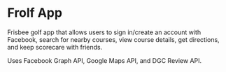 # Frolf App
Frisbee golf app that allows users to sign in/create an account with Facebook, search for nearby courses, view course details, get directions, and keep scorecare with friends.

Uses Facebook Graph API, Google Maps API, and DGC Review API.
